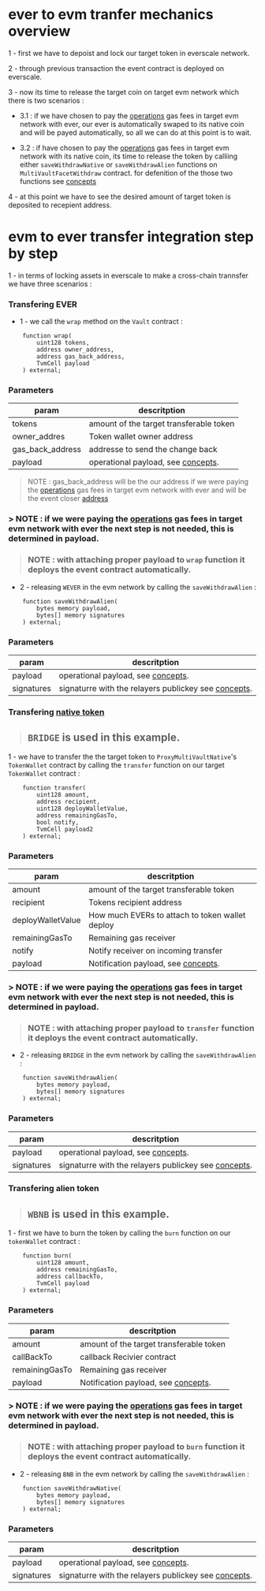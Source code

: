 # ever to evm tranfer mechanics overview

1 - first we have to depoist and lock our target token in everscale network.

2 - through previous transaction the event contract is deployed on everscale.

3 - now its time to release the target coin on target evm network which there is two scenarios :

- 3.1 : if we have chosen to pay the [operations](./concepts.md#evm-network-operations) gas fees in target evm network with ever, our ever is automatically swaped to its native coin and will be payed automatically, so all we can do at this point is to wait.

- 3.2 : if have chosen to pay the [operations](./concepts.md#evm-network-operations) gas fees in target evm network with its native coin, its time to release the token by calliing either `saveWithdrawNative` or `saveWithdrawAlien` functions on `MultiVaultFacetWithdraw` contract. for defenition of the those two functions see [concepts](./concepts.md)

4 - at this point we have to see the desired amount of target token is deposited to recepient address.

# evm to ever transfer integration step by step

1 - in terms of locking assets in everscale to make a cross-chain trannsfer we have three scenarios :

### Transfering EVER

- 1 - we call the `wrap` method on the `Vault` contract :

```solidity
    function wrap(
        uint128 tokens,
        address owner_address,
        address gas_back_address,
        TvmCell payload
    ) external;
```

### Parameters

| param            | descritption                                                 |
| ---------------- | ------------------------------------------------------------ |
| tokens           | amount of the target transferable token                      |
| owner_addres     | Token wallet owner address                                   |
| gas_back_address | addresse to send the change back                             |
| payload          | operational payload, see [concepts](./concepts.md#Payloads). |

> NOTE : gas_back_address will be the our address if we were paying the [operations](./concepts.md#evm-network-operations) gas fees in target evm network with ever and will be the event closer [address](./addresses.md)

### > NOTE : if we were paying the [operations](./concepts.md#evm-network-operations) gas fees in target evm network with ever the next step is not needed, this is determined in payload.

> ### NOTE : with attaching proper payload to `wrap` function it deploys the event contract automatically.

- 2 - releasing `WEVER` in the evm network by calling the `saveWithdrawAlien` :

```solidity
    function saveWithdrawAlien(
        bytes memory payload,
        bytes[] memory signatures
    ) external;
```

### Parameters

| param      | descritption                                                                   |
| ---------- | ------------------------------------------------------------------------------ |
| payload    | operational payload, see [concepts](./concepts.md#Payloads).                   |
| signatures | signaturre with the relayers publickey see [concepts](./concepts.md#Payloads). |

### Transfering [native token](./concepts.md#native-tokens)

> ## `BRIDGE` is used in this example.

1 - we have to transfer the the target token to `ProxyMultiVaultNative`'s `TokenWallet` contract by calling the `transfer` function on our target `TokenWallet` contract :

```solidity
    function transfer(
        uint128 amount,
        address recipient,
        uint128 deployWalletValue,
        address remainingGasTo,
        bool notify,
        TvmCell payload2
    ) external;
```

### Parameters

| param             | descritption                                                  |
| ----------------- | ------------------------------------------------------------- |
| amount            | amount of the target transferable token                       |
| recipient         | Tokens recipient address                                      |
| deployWalletValue | How much EVERs to attach to token wallet deploy               |
| remainingGasTo    | Remaining gas receiver                                        |
| notify            | Notify receiver on incoming transfer                          |
| payload           | Notification payload, see [concepts](./concepts.md#Payloads). |

### > NOTE : if we were paying the [operations](./concepts.md#evm-network-operations) gas fees in target evm network with ever the next step is not needed, this is determined in payload.

> ### NOTE : with attaching proper payload to `transfer` function it deploys the event contract automatically.

- 2 - releasing `BRIDGE` in the evm network by calling the `saveWithdrawAlien` :

```solidity
    function saveWithdrawAlien(
        bytes memory payload,
        bytes[] memory signatures
    ) external;
```

### Parameters

| param      | descritption                                                                   |
| ---------- | ------------------------------------------------------------------------------ |
| payload    | operational payload, see [concepts](./concepts.md#Payloads).                   |
| signatures | signaturre with the relayers publickey see [concepts](./concepts.md#Payloads). |

### Transfering alien token

> ## `WBNB` is used in this example.

1 - first we have to burn the token by calling the `burn` function on our `tokenWallet` contract :

```solidity
    function burn(
        uint128 amount,
        address remainingGasTo,
        address callbackTo,
        TvmCell payload
    ) external;
```

### Parameters

| param          | descritption                                                  |
| -------------- | ------------------------------------------------------------- |
| amount         | amount of the target transferable token                       |
| callBackTo     | callback Recivier contract                                    |
| remainingGasTo | Remaining gas receiver                                        |
| payload        | Notification payload, see [concepts](./concepts.md#Payloads). |

### > NOTE : if we were paying the [operations](./concepts.md#evm-network-operations) gas fees in target evm network with ever the next step is not needed, this is determined in payload.

> ### NOTE : with attaching proper payload to `burn` function it deploys the event contract automatically.

- 2 - releasing `BNB` in the evm network by calling the `saveWithdrawAlien` :

```solidity
    function saveWithdrawNative(
        bytes memory payload,
        bytes[] memory signatures
    ) external;
```

### Parameters

| param      | descritption                                                                   |
| ---------- | ------------------------------------------------------------------------------ |
| payload    | operational payload, see [concepts](./concepts.md#Payloads).                   |
| signatures | signaturre with the relayers publickey see [concepts](./concepts.md#Payloads). |

